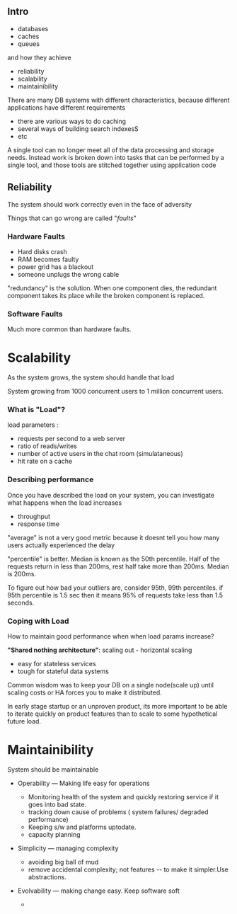 ## Intro


- databases
- caches
- queues

and how they achieve

- reliability
- scalability
- maintainibility

There are many DB systems with different characteristics, because different applications have different requirements

- there are various ways to do caching
- several ways of building search indexesS
- etc

A single tool can no longer meet all of the data processing and storage needs. Instead work is broken down into tasks that can be performed by a single tool, and those tools are stitched together using application code

## Reliability

The system should work correctly even in the face of adversity

Things that can go wrong are called "_faults_"

### Hardware Faults

- Hard disks crash
- RAM becomes faulty
- power grid has a blackout
- someone unplugs the wrong cable
  
"redundancy" is the solution. When one component dies, the redundant component takes its place while the broken component is replaced.

### Software Faults

Much more common than hardware faults.

# Scalability

As the system grows, the system should handle that load

System growing from 1000 concurrent users to 1 million concurrent users.

### What is "Load"?

load parameters :

- requests per second to a web server
- ratio of reads/writes
- number of active users in the chat room (simulataneous)
- hit rate on a cache

### Describing performance

Once you have described the load on your system, you can investigate what happens when the load increases

- throughput
- response time

"average" is not a very good metric because it doesnt tell you how many users actually experienced the delay

"percentile" is better. Median is known as the 50th percentile. Half of the requests return in less than 200ms, rest half take more than 200ms. Median is 200ms.

To figure out how bad your outliers are, consider 95th, 99th percentiles. if 95th percentile is 1.5 sec then it means 95% of requests take less than 1.5 seconds.

### Coping with Load

How to maintain good performance when when load params increase?

**"Shared nothing architecture"**: scaling out - horizontal scaling

- easy for stateless services
- tough for stateful data systems

Common wisdom was to keep your DB on a single node(scale up) until scaling costs or HA forces you to make it distributed.

In early stage startup or an unproven product, its more important to be able to iterate quickly on product features than to scale to some hypothetical future load.

# Maintainibility

System should be maintainable

- Operability &mdash; Making life easy for operations
  - Monitoring health of the system and quickly restoring service if it goes into bad state.
  - tracking down cause of problems ( system failures/ degraded performance)
  - Keeping s/w and platforms uptodate.
  - capacity planning
  
- Simplicity &mdash; managing complexity
  - avoiding big ball of mud
  - remove accidental complexity; not features  -- to make it simpler.Use abstractions.

- Evolvability &mdash; making change easy. Keep software soft

  -
